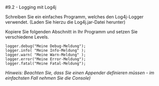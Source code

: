 #9.2 - Logging mit Log4j

Schreiben Sie ein einfaches Programm, welches den Log4j-Logger verwendet. (Laden Sie hierzu die Log4j.jar-Datei herunter)

Kopiere Sie folgenden Abschnitt in Ihr Programm und setzen Sie verschiedene Levels.

    logger.debug("Meine Debug-Meldung");
    logger.info( "Meine Info-Meldung" );
    logger.warn( "Meine Warn-Meldung" );
    logger.error("Meine Error-Meldung");
    logger.fatal("Meine Fatal-Meldung");

*Hinweis: Beachten Sie, dass Sie einen Appender definieren müssen - im einfachsten Fall nehmen Sie die Console)*